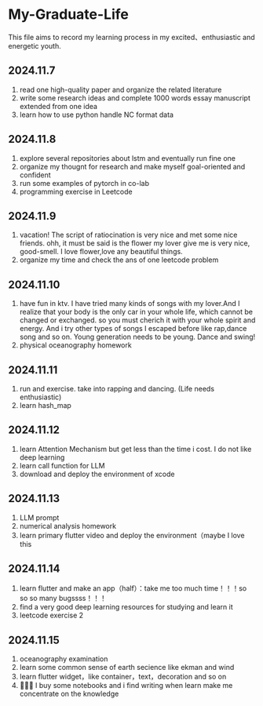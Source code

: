 # My-Graduate-Life
This file aims to record my learning process in my excited、enthusiastic and energetic youth.

## 2024.11.7
1. read one high-quality paper and organize the related literature 
2. write some research ideas and complete 1000 words essay manuscript extended from one idea
3. learn how to use python handle NC format data

## 2024.11.8
1. explore several repositories about lstm and eventually run fine one 
2. organize my thougnt for research and make myself goal-oriented and confident
3. run some examples of pytorch in co-lab
4. programming exercise in Leetcode 

## 2024.11.9
1. vacation! The script of ratiocination is very nice and met some nice friends. ohh, it must be said is the flower my lover give me is very nice, good-smell. I love flower,love any beautiful things.
2. organize my time and check the ans of one leetcode problem

## 2024.11.10
1. have fun in ktv. I have tried many kinds of songs with my lover.And I realize that your body is the only car in your whole life, which cannot be changed or exchanged. so you must cherich it with your whole spirit and energy. And i try other types of songs I escaped before like rap,dance song and so on. Young generation needs to be young. Dance and swing!  
2. physical oceanography homework

## 2024.11.11
1. run and exercise. take into rapping and dancing. (Life needs enthusiastic)
2. learn hash_map

## 2024.11.12
1. learn Attention Mechanism but get less than the time i cost. I do not like deep learning
2. learn call function for LLM
3. download and deploy the environment of xcode

## 2024.11.13
1. LLM prompt
2. numerical analysis homework
3. learn primary flutter video and deploy the environment（maybe I love this

## 2024.11.14
1. learn flutter and make an app（half）：take me too much time！！！so so so many bugssss！！！
2. find a very good deep learning resources for studying and learn it
3. leetcode exercise 2

## 2024.11.15
1. oceanography examination
2. learn some common sense of earth secience like ekman and wind
3. learn flutter widget，like container，text，decoration and so on
4. 🌟🌟🌟 I buy some notebooks and i find writing when learn make me concentrate on the knowledge